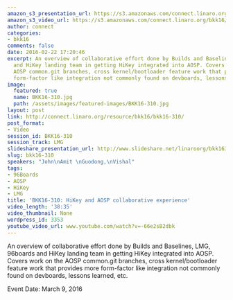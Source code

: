 ```yaml
---
amazon_s3_presentation_url: https://s3.amazonaws.com/connect.linaro.org/bkk16/Presentations/Wednesday/BKK16-310.pdf
amazon_s3_video_url: https://s3.amazonaws.com/connect.linaro.org/bkk16/Videos/Wednesday/BKK16-310%20HiKey%20and%20AOSP%20collaborative%20experience.mp4
author: connect
categories:
- bkk16
comments: false
date: 2016-02-22 17:20:46
excerpt: An overview of collaborative effort done by Builds and Baselines, LMG, 96boards
  and HiKey landing team in getting HiKey integrated into AOSP. Covers work on the
  AOSP common.git branches, cross kernel/bootloader feature work that provides more
  form-factor like integration not commonly found on devboards, lessons learned, etc.
image:
  featured: true
  name: BKK16-310.jpg
  path: /assets/images/featured-images/BKK16-310.jpg
layout: post
link: http://connect.linaro.org/resource/bkk16/bkk16-310/
post_format:
- Video
session_id: BKK16-310
session_track: LMG
slideshare_presentation_url: http://www.slideshare.net/linaroorg/bkk16310-the-hikey-aosp-collaborative-experience
slug: bkk16-310
speakers: "John\nAmit \nGuodong,\nVishal"
tags:
- 96Boards
- AOSP
- HiKey
- LMG
title: 'BKK16-310: HiKey and AOSP collaborative experience'
video_length: '38:35'
video_thumbnail: None
wordpress_id: 3353
youtube_video_url: www.youtube.com/watch?v=-66e2sB2dbk
---
```


An overview of collaborative effort done by Builds and Baselines, LMG, 96boards and HiKey landing team in getting HiKey integrated into AOSP. Covers work on the AOSP common.git branches, cross kernel/bootloader feature work that provides more form-factor like integration not commonly found on devboards, lessons learned, etc.

Event Date: March 9, 2016